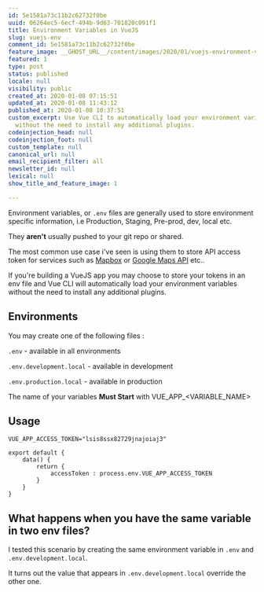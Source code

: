 ```yaml
---
id: 5e1581a73c11b2c62732f0be
uuid: 06264ec5-6ecf-494b-9d63-701820c091f1
title: Environment Variables in VueJS
slug: vuejs-env
comment_id: 5e1581a73c11b2c62732f0be
feature_image: __GHOST_URL__/content/images/2020/01/vuejs-environment-variables.jpg
featured: 1
type: post
status: published
locale: null
visibility: public
created_at: 2020-01-08 07:15:51
updated_at: 2020-01-08 11:43:12
published_at: 2020-01-08 10:37:51
custom_excerpt: Use Vue CLI to automatically load your environment variables
  without the need to install any additional plugins.
codeinjection_head: null
codeinjection_foot: null
custom_template: null
canonical_url: null
email_recipient_filter: all
newsletter_id: null
lexical: null
show_title_and_feature_image: 1

---
```


Environment variables, or `.env` files are generally used to store environment specific information, i.e Production, Staging, Pre-prod, dev, local etc.

They **aren't** usually pushed to your git repo or shared.

The most common use case i've seen is using them to store API access token for services such as [Mapbox](https://www.mapbox.com/) or [Google Maps API](https://developers.google.com/maps/documentation) etc..

If you're building a VueJS app you may choose to store your tokens in an env file and Vue CLI will automatically load your environment variables without the need to install any additional plugins.

## Environments

You may create one of the following files :

`.env` - available in all environments

`.env.development.local` - available in development

`.env.production.local` - available in production

The name of your variables **Must Start** with VUE\_APP\_<VARIABLE\_NAME>

## Usage

    VUE_APP_ACCESS_TOKEN="lsis8ssx82729jnajoiaj3"

    export default {
    	data() {
        	return {
            	accessToken : process.env.VUE_APP_ACCESS_TOKEN
            }
        }
    }

## What happens when you have the same variable in two env files?

I tested this scenario by creating the same environment variable in `.env` and `.env.development.local`.

It turns out the value that appears in `.env.development.local` override the other one.